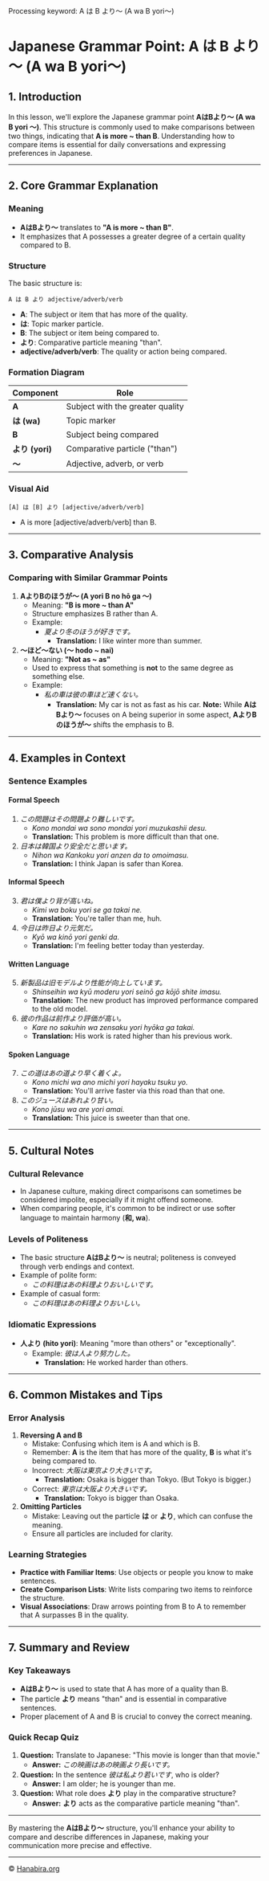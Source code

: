Processing keyword: A は B より～ (A wa B yori～)
# Japanese Grammar Point: A は B より～ (A wa B yori～)

## 1. Introduction
In this lesson, we'll explore the Japanese grammar point **AはBより～ (A wa B yori ～)**. This structure is commonly used to make comparisons between two things, indicating that **A is more ~ than B**. Understanding how to compare items is essential for daily conversations and expressing preferences in Japanese.

---
## 2. Core Grammar Explanation
### Meaning
- **AはBより～** translates to **"A is more ~ than B"**.
- It emphasizes that A possesses a greater degree of a certain quality compared to B.
### Structure
The basic structure is:
```plaintext
A は B より adjective/adverb/verb
```
- **A**: The subject or item that has more of the quality.
- **は**: Topic marker particle.
- **B**: The subject or item being compared to.
- **より**: Comparative particle meaning "than".
- **adjective/adverb/verb**: The quality or action being compared.
### Formation Diagram
| Component        | Role                                 |
|------------------|--------------------------------------|
| **A**            | Subject with the greater quality     |
| **は (wa)**      | Topic marker                         |
| **B**            | Subject being compared               |
| **より (yori)**   | Comparative particle ("than")        |
| **～**           | Adjective, adverb, or verb           |
### Visual Aid
```
[A] は [B] より [adjective/adverb/verb]
```
- A is more [adjective/adverb/verb] than B.
---
## 3. Comparative Analysis
### Comparing with Similar Grammar Points
1. **AよりBのほうが～ (A yori B no hō ga ～)**
   - Meaning: **"B is more ~ than A"**
   - Structure emphasizes B rather than A.
   - Example:
     - *夏より冬のほうが好きです。*
       - **Translation:** I like winter more than summer.
2. **～ほど～ない (～ hodo ~ nai)**
   - Meaning: **"Not as ~ as"**
   - Used to express that something is **not** to the same degree as something else.
   - Example:
     - *私の車は彼の車ほど速くない。*
       - **Translation:** My car is not as fast as his car.
**Note:** While **AはBより～** focuses on A being superior in some aspect, **AよりBのほうが～** shifts the emphasis to B.
---
## 4. Examples in Context
### Sentence Examples
#### Formal Speech
1. *この問題はその問題より難しいです。*
   - *Kono mondai wa sono mondai yori muzukashii desu.*
   - **Translation:** This problem is more difficult than that one.
2. *日本は韓国より安全だと思います。*
   - *Nihon wa Kankoku yori anzen da to omoimasu.*
   - **Translation:** I think Japan is safer than Korea.
#### Informal Speech
3. *君は僕より背が高いね。*
   - *Kimi wa boku yori se ga takai ne.*
   - **Translation:** You're taller than me, huh.
4. *今日は昨日より元気だ。*
   - *Kyō wa kinō yori genki da.*
   - **Translation:** I'm feeling better today than yesterday.
#### Written Language
5. *新製品は旧モデルより性能が向上しています。*
   - *Shinseihin wa kyū moderu yori seinō ga kōjō shite imasu.*
   - **Translation:** The new product has improved performance compared to the old model.
6. *彼の作品は前作より評価が高い。*
   - *Kare no sakuhin wa zensaku yori hyōka ga takai.*
   - **Translation:** His work is rated higher than his previous work.
#### Spoken Language
7. *この道はあの道より早く着くよ。*
   - *Kono michi wa ano michi yori hayaku tsuku yo.*
   - **Translation:** You'll arrive faster via this road than that one.
8. *このジュースはあれより甘い。*
   - *Kono jūsu wa are yori amai.*
   - **Translation:** This juice is sweeter than that one.
---
## 5. Cultural Notes
### Cultural Relevance
- In Japanese culture, making direct comparisons can sometimes be considered impolite, especially if it might offend someone.
- When comparing people, it's common to be indirect or use softer language to maintain harmony (**和, wa**).
### Levels of Politeness
- The basic structure **AはBより～** is neutral; politeness is conveyed through verb endings and context.
- Example of polite form:
  - *この料理はあの料理よりおいしいです。*
- Example of casual form:
  - *この料理はあの料理よりおいしい。*
### Idiomatic Expressions
- **人より (hito yori)**: Meaning "more than others" or "exceptionally".
  - Example: *彼は人より努力した。*
    - **Translation:** He worked harder than others.
---
## 6. Common Mistakes and Tips
### Error Analysis
1. **Reversing A and B**
   - Mistake: Confusing which item is A and which is B.
   - Remember: **A** is the item that has more of the quality, **B** is what it's being compared to.
   - Incorrect: *大阪は東京より大きいです。*
     - **Translation:** Osaka is bigger than Tokyo. (But Tokyo is bigger.)
   - Correct: *東京は大阪より大きいです。*
     - **Translation:** Tokyo is bigger than Osaka.
2. **Omitting Particles**
   - Mistake: Leaving out the particle **は** or **より**, which can confuse the meaning.
   - Ensure all particles are included for clarity.
### Learning Strategies
- **Practice with Familiar Items**: Use objects or people you know to make sentences.
- **Create Comparison Lists**: Write lists comparing two items to reinforce the structure.
- **Visual Associations**: Draw arrows pointing from B to A to remember that A surpasses B in the quality.
---
## 7. Summary and Review
### Key Takeaways
- **AはBより～** is used to state that A has more of a quality than B.
- The particle **より** means "than" and is essential in comparative sentences.
- Proper placement of A and B is crucial to convey the correct meaning.
### Quick Recap Quiz
1. **Question:** Translate to Japanese: "This movie is longer than that movie."
   - **Answer:** *この映画はあの映画より長いです。*
2. **Question:** In the sentence *彼は私より若いです*, who is older?
   - **Answer:** I am older; he is younger than me.
3. **Question:** What role does **より** play in the comparative structure?
   - **Answer:** **より** acts as the comparative particle meaning "than".
---
By mastering the **AはBより～** structure, you'll enhance your ability to compare and describe differences in Japanese, making your communication more precise and effective.


---

© [Hanabira.org](https://hanabira.org)

